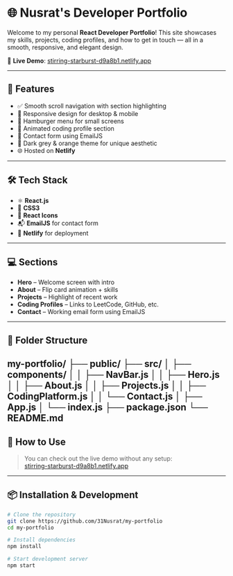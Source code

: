 # 🌐 Nusrat's Developer Portfolio

Welcome to my personal **React Developer Portfolio**! This site showcases my skills, projects, coding profiles, and how to get in touch — all in a smooth, responsive, and elegant design.

🔗 **Live Demo**: [stirring-starburst-d9a8b1.netlify.app](https://wondrous-sawine-e854fa.netlify.app/)

---

## 🚀 Features

- ✅ Smooth scroll navigation with section highlighting
- 🎯 Responsive design for desktop & mobile
- 📱 Hamburger menu for small screens
- 🧠 Animated coding profile section
- 💬 Contact form using EmailJS
- 🎨 Dark grey & orange theme for unique aesthetic
- 🌐 Hosted on **Netlify**

---

## 🛠️ Tech Stack

- ⚛️ **React.js**
- 🎨 **CSS3**
- 🎯 **React Icons**
- 📬 **EmailJS** for contact form
- 🚀 **Netlify** for deployment

---
## 💻 Sections

- **Hero** – Welcome screen with intro
- **About** – Flip card animation + skills
- **Projects** – Highlight of recent work
- **Coding Profiles** – Links to LeetCode, GitHub, etc.
- **Contact** – Working email form using EmailJS

---
## 📂 Folder Structure

my-portfolio/
├── public/
├── src/
│ ├── components/
│ │ ├── NavBar.js
│ │ ├── Hero.js
│ │ ├── About.js
│ │ ├── Projects.js
│ │ ├── CodingPlatform.js
│ │ └── Contact.js
│ ├── App.js
│ └── index.js
├── package.json
└── README.md
---


## 🧾 How to Use

> You can check out the live demo without any setup:  
> [stirring-starburst-d9a8b1.netlify.app](https://stirring-starburst-d9a8b1.netlify.app/)

---
## 📦 Installation & Development

```bash
# Clone the repository
git clone https://github.com/31Nusrat/my-portfolio
cd my-portfolio

# Install dependencies
npm install

# Start development server
npm start